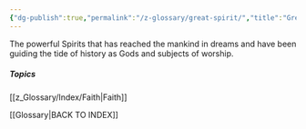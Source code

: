 ```yaml
---
{"dg-publish":true,"permalink":"/z-glossary/great-spirit/","title":"Great Spirits","hide":true,"noteIcon":""}
---
```


The powerful Spirits that has reached the mankind in dreams and have been guiding the tide of history as Gods and subjects of worship.


##### Topics
[[z_Glossary/Index/Faith\|Faith]]


[[Glossary\|BACK TO INDEX]]